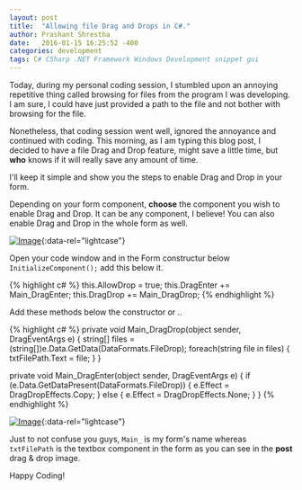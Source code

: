 ```yaml
---
layout: post
title:  "Allowing file Drag and Drops in C#."
author: Prashant Shrestha
date:   2016-01-15 16:25:52 -400
categories: development
tags: C# CSharp .NET Framework Windows Development snippet gui
---
```


Today, during my personal coding session, I stumbled upon an annoying repetitive thing called browsing for files from the program I was developing. I am sure, I could have just provided a path to the file and not bother with browsing for the file.

Nonetheless, that coding session went well, ignored the annoyance and continued with coding. This morning, as I am typing this blog post, I decided to have a file Drag and Drop feature, might save a little time, but **who** knows if it will really save any amount of time.

I'll keep it simple and show you the steps to enable Drag and Drop in your form.

Depending on your form component, **choose** the component you wish to enable Drag and Drop. It can be any component, I believe! You can also enable Drag and Drop in the whole form as well.

[![Image](https://i.imgur.com/vRjmMjp.png)](https://i.imgur.com/vRjmMjp.png "File drag and drop demo."){:data-rel="lightcase"}

Open your code window and in the Form constructur below `InitializeComponent();` add this below it.

{% highlight c# %}
this.AllowDrop = true;
this.DragEnter += Main_DragEnter;
this.DragDrop += Main_DragDrop;
{% endhighlight %}

Add these methods below the constructor or ..
<!--excerpt-->
{% highlight c# %}
private void Main_DragDrop(object sender, DragEventArgs e) {
    string[] files = (string[])e.Data.GetData(DataFormats.FileDrop);
    foreach(string file in files) {
        txtFilePath.Text = file;
    }
}

private void Main_DragEnter(object sender, DragEventArgs e) {
    if (e.Data.GetDataPresent(DataFormats.FileDrop)) {
        e.Effect = DragDropEffects.Copy; 
    } else {
        e.Effect = DragDropEffects.None; 
    }
}
{% endhighlight %}

[![Image](https://i.imgur.com/nawTc1Z.png)](https://i.imgur.com/nawTc1Z.png "Fetched Filepath using drag and drop."){:data-rel="lightcase"}

Just to not confuse you guys, `Main_` is my form's name whereas `txtFilePath` is the textbox component in the form as you can see in the **post** drag & drop image.

Happy Coding!